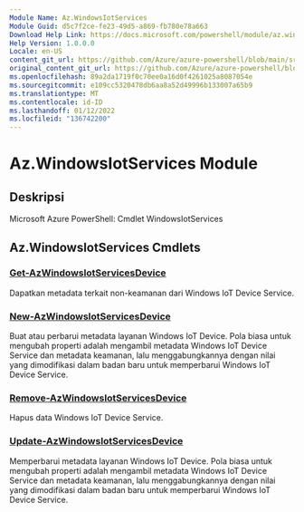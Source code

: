 ```yaml
---
Module Name: Az.WindowsIotServices
Module Guid: d5c7f2ce-fe23-49d5-a869-fb780e78a663
Download Help Link: https://docs.microsoft.com/powershell/module/az.windowsiotservices
Help Version: 1.0.0.0
Locale: en-US
content_git_url: https://github.com/Azure/azure-powershell/blob/main/src/WindowsIotServices/help/Az.WindowsIotServices.md
original_content_git_url: https://github.com/Azure/azure-powershell/blob/main/src/WindowsIotServices/help/Az.WindowsIotServices.md
ms.openlocfilehash: 89a2da1719f0c70ee0a16d0f4261025a8087054e
ms.sourcegitcommit: e109cc5320478db6aa8a52d49996b133007a65b9
ms.translationtype: MT
ms.contentlocale: id-ID
ms.lasthandoff: 01/12/2022
ms.locfileid: "136742200"
---
```

# Az.WindowsIotServices Module
## Deskripsi
Microsoft Azure PowerShell: Cmdlet WindowsIotServices

## Az.WindowsIotServices Cmdlets
### [Get-AzWindowsIotServicesDevice](Get-AzWindowsIotServicesDevice.md)
Dapatkan metadata terkait non-keamanan dari Windows IoT Device Service.

### [New-AzWindowsIotServicesDevice](New-AzWindowsIotServicesDevice.md)
Buat atau perbarui metadata layanan Windows IoT Device.
Pola biasa untuk mengubah properti adalah mengambil metadata Windows IoT Device Service dan metadata keamanan, lalu menggabungkannya dengan nilai yang dimodifikasi dalam badan baru untuk memperbarui Windows IoT Device Service.

### [Remove-AzWindowsIotServicesDevice](Remove-AzWindowsIotServicesDevice.md)
Hapus data Windows IoT Device Service.

### [Update-AzWindowsIotServicesDevice](Update-AzWindowsIotServicesDevice.md)
Memperbarui metadata layanan Windows IoT Device.
Pola biasa untuk mengubah properti adalah mengambil metadata Windows IoT Device Service dan metadata keamanan, lalu menggabungkannya dengan nilai yang dimodifikasi dalam badan baru untuk memperbarui Windows IoT Device Service.

